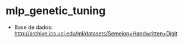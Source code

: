 # mlp_genetic_tuning

- Base de dados: http://archive.ics.uci.edu/ml/datasets/Semeion+Handwritten+Digit
